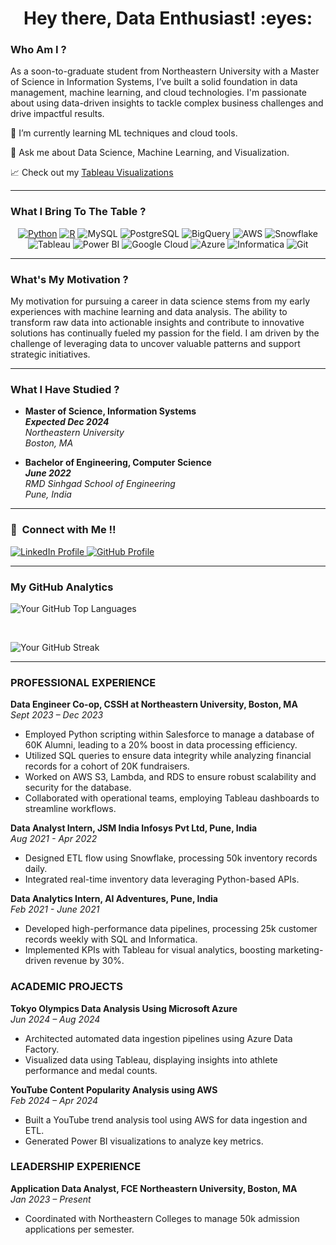 <h1 align="center">Hey there, Data Enthusiast! :eyes:</h1>

<h3> Who Am I ? </h3>
As a soon-to-graduate student from Northeastern University with a Master of Science in Information Systems, I’ve built a solid foundation in data management, machine learning, and cloud technologies. I'm passionate about using data-driven insights to tackle complex business challenges and drive impactful results.

🌱 I’m currently learning ML techniques and cloud tools.

💬 Ask me about Data Science, Machine Learning, and Visualization.

:chart_with_upwards_trend: Check out my <a href="https://public.tableau.com/app/profile/rutuja.pawar2514/vizzes" target="_blank">Tableau Visualizations</a>

<hr>

<h3> What I Bring To The Table ? </h3>
<p align="center">
  <a href="https://www.python.org"><img src="https://img.shields.io/badge/Python-FFD43B?style=flat&logo=python&logoColor=white" alt="Python"></a>
  <a href="https://www.r-project.org"><img src="https://img.shields.io/badge/R-276DC3?style=flat&logo=r&logoColor=white" alt="R"></a>
  <img src="https://img.shields.io/badge/MySQL-4479A1?style=flat&logo=mysql&logoColor=white" alt="MySQL">
  <img src="https://img.shields.io/badge/PostgreSQL-4169E1?style=flat&logo=postgresql&logoColor=white" alt="PostgreSQL">
  <img src="https://img.shields.io/badge/Google%20BigQuery-4285F4?style=flat&logo=googlebigquery&logoColor=white" alt="BigQuery">
  <img src="https://img.shields.io/badge/AWS-232F3E?style=flat&logo=amazonaws&logoColor=white" alt="AWS">
  <img src="https://img.shields.io/badge/Snowflake-abf0ff?style=flat&logo=snowflake&logoColor=white" alt="Snowflake">
  <img src="https://img.shields.io/badge/Tableau-339933?style=flat&logo=tableau&logoColor=FFFFFF" alt="Tableau">
  <img src="https://img.shields.io/badge/Power%20BI-F2C811?style=flat&logo=powerbi&logoColor=FFFFFF" alt="Power BI">
  <img src="https://img.shields.io/badge/Google%20Cloud%20Platform-4285F4?style=flat&logo=googlecloud&logoColor=white" alt="Google Cloud">
  <img src="https://img.shields.io/badge/Microsoft%20Azure-0089D6?style=flat&logo=microsoftazure&logoColor=white" alt="Azure">
  <img src="https://img.shields.io/badge/Informatica-1F3F6C?style=flat&logo=informatica&logoColor=white" alt="Informatica">
  <img src="https://img.shields.io/badge/Git-F05032?style=flat&logo=git&logoColor=white" alt="Git">
</p>
<hr>

<h3> What's My Motivation ? </h3>
My motivation for pursuing a career in data science stems from my early experiences with machine learning and data analysis. The ability to transform raw data into actionable insights and contribute to innovative solutions has continually fueled my passion for the field. I am driven by the challenge of leveraging data to uncover valuable patterns and support strategic initiatives.

<hr>

<h3> What I Have Studied ? </h3>
<ul>
  <li><strong>Master of Science, Information Systems</strong><br>
      <strong><em>Expected Dec 2024</em></strong><br>
      <em>Northeastern University</em><br>
      <em>Boston, MA</em></li>
</ul>
<ul>
  <li><strong>Bachelor of Engineering, Computer Science</strong><br>
      <strong><em>June 2022</em></strong><br>
      <em>RMD Sinhgad School of Engineering</em><br>
      <em>Pune, India</em></li>
</ul>
<hr>

<h3>🤝 &nbsp;Connect with Me !! </h3>
<a href="https://www.linkedin.com/in/rutuja-pawar/" target="_blank">
  <img src="https://img.shields.io/badge/linkedin-%230077B5.svg?&style=for-the-badge&logo=linkedin&logoColor=white" alt="LinkedIn Profile" />
</a>
<a href="https://github.com/rutujapawar" target="_blank">
  <img src="https://img.shields.io/badge/github-%23121011.svg?&style=for-the-badge&logo=github&logoColor=white" alt="GitHub Profile" />
</a>
<hr>

<h3> My GitHub Analytics </h3>
<p><img align="center" src="https://github-readme-stats.vercel.app/api/top-langs?username=your-github-username&show_icons=true&locale=en&layout=compact&theme=merko" alt="Your GitHub Top Languages" /></p>
<br>
<p><img align="center" src="https://github-readme-streak-stats.herokuapp.com/?user=your-github-username&&theme=merko" alt="Your GitHub Streak" /></p>

<hr>

<h3> PROFESSIONAL EXPERIENCE </h3>

<strong>Data Engineer Co-op, CSSH at Northeastern University, Boston, MA</strong><br>
<em>Sept 2023 – Dec 2023</em>
<ul>
  <li>Employed Python scripting within Salesforce to manage a database of 60K Alumni, leading to a 20% boost in data processing efficiency.</li>
  <li>Utilized SQL queries to ensure data integrity while analyzing financial records for a cohort of 20K fundraisers.</li>
  <li>Worked on AWS S3, Lambda, and RDS to ensure robust scalability and security for the database.</li>
  <li>Collaborated with operational teams, employing Tableau dashboards to streamline workflows.</li>
</ul>

<strong>Data Analyst Intern, JSM India Infosys Pvt Ltd, Pune, India</strong><br>
<em>Aug 2021 - Apr 2022</em>
<ul>
  <li>Designed ETL flow using Snowflake, processing 50k inventory records daily.</li>
  <li>Integrated real-time inventory data leveraging Python-based APIs.</li>
</ul>

<strong>Data Analytics Intern, AI Adventures, Pune, India</strong><br>
<em>Feb 2021 - June 2021</em>
<ul>
  <li>Developed high-performance data pipelines, processing 25k customer records weekly with SQL and Informatica.</li>
  <li>Implemented KPIs with Tableau for visual analytics, boosting marketing-driven revenue by 30%.</li>
</ul>

<h3> ACADEMIC PROJECTS </h3>

<strong>Tokyo Olympics Data Analysis Using Microsoft Azure</strong><br>
<em>Jun 2024 – Aug 2024</em>
<ul>
  <li>Architected automated data ingestion pipelines using Azure Data Factory.</li>
  <li>Visualized data using Tableau, displaying insights into athlete performance and medal counts.</li>
</ul>

<strong>YouTube Content Popularity Analysis using AWS</strong><br>
<em>Feb 2024 – Apr 2024</em>
<ul>
  <li>Built a YouTube trend analysis tool using AWS for data ingestion and ETL.</li>
  <li>Generated Power BI visualizations to analyze key metrics.</li>
</ul>

<h3> LEADERSHIP EXPERIENCE </h3>

<strong>Application Data Analyst, FCE Northeastern University, Boston, MA</strong><br>
<em>Jan 2023 – Present</em>
<ul>
  <li>Coordinated with Northeastern Colleges to manage 50k admission applications per semester.</li>
</ul>
